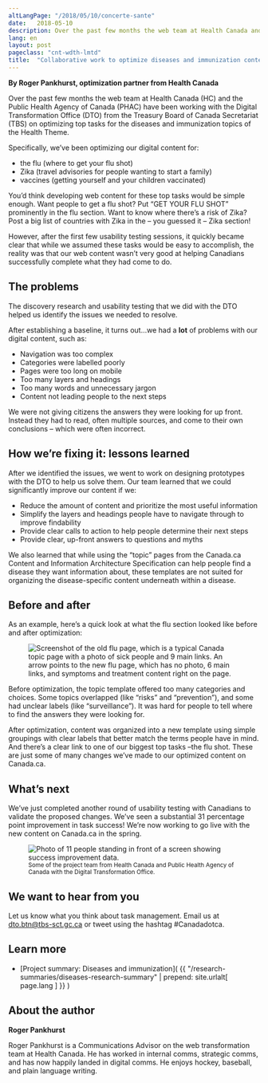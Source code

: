 ```yaml
---
altLangPage: "/2018/05/10/concerte-sante"
date:   2018-05-10
description: Over the past few months the web team at Health Canada and the Public Health Agency of Canada has been working with the Digital Transformation Office on optimizing top tasks for the diseases and immunization topics of the health theme.
lang: en
layout: post
pageclass: "cnt-wdth-lmtd"
title:  "Collaborative work to optimize diseases and immunization content"
---
```


**By Roger Pankhurst, optimization partner from Health Canada**

Over the past few months the web team at Health Canada (HC) and the Public Health Agency of Canada (PHAC) have been working with the Digital Transformation Office (DTO) from the Treasury Board of Canada Secretariat (TBS) on optimizing top tasks for the diseases and immunization topics of the Health Theme.

Specifically, we’ve been optimizing our digital content for:

* the flu (where to get your flu shot)
* Zika (travel advisories for people wanting to start a family)
* vaccines (getting yourself and your children vaccinated)

You’d think developing web content for these top tasks would be simple enough. Want people to get a flu shot? Put “GET YOUR FLU SHOT” prominently in the flu section. Want to know where there’s a risk of Zika? Post a big list of countries with Zika in the – you guessed it – Zika section!

However, after the first few usability testing sessions, it quickly became clear that while we assumed these tasks would be easy to accomplish, the reality was that our web content wasn’t very good at helping Canadians successfully complete what they had come to do.

## The problems

The discovery research and usability testing that we did with the DTO helped us identify the issues we needed to resolve.

After establishing a baseline, it turns out…we had a **lot** of problems with our digital content, such as:

* Navigation was too complex
* Categories were labelled poorly
* Pages were too long on mobile
* Too many layers and headings
* Too many words and unnecessary jargon
* Content not leading people to the next steps

We were not giving citizens the answers they were looking for up front. Instead they had to read, often multiple sources, and come to their own conclusions – which were often incorrect.

## How we’re fixing it: lessons learned

After we identified the issues, we went to work on designing prototypes with the DTO to help us solve them. Our team learned that we could significantly improve our content if we:

* Reduce the amount of content and prioritize the most useful information
* Simplify the layers and headings people have to navigate through to improve findability
* Provide clear calls to action to help people determine their next steps
* Provide clear, up-front answers to questions and myths

We also learned that while using the “topic” pages from the Canada.ca Content and Information Architecture Specification can help people find a disease they want information about, these templates are not suited for organizing the disease-specific content underneath within a disease.

## Before and after

As an example, here’s a quick look at what the flu section looked like before and after optimization:

<figure>
  <img class="img-responsive" alt="Screenshot of the old flu page, which is a typical Canada topic page with a photo of sick people and 9 main links. An arrow points to the new flu page, which has no photo, 6 main links, and symptoms and treatment content right on the page. " src="/images/collab-health/flu-before-after-835x408-en.png">
</figure>

Before optimization, the topic template offered too many categories and choices. Some topics overlapped (like “risks” and “prevention”), and some had unclear labels (like “surveillance”). It was hard for people to tell where to find the answers they were looking for.

After optimization, content was organized into a new template using simple groupings with clear labels that better match the terms people have in mind. And there’s a clear link to one of our biggest top tasks –the flu shot. These are just some of many changes we’ve made to our optimized content on Canada.ca.

## What’s next

We’ve just completed another round of usability testing with Canadians to validate the proposed changes. We’ve seen a substantial 31 percentage point improvement in task success! We’re now working to go live with the new content on Canada.ca in the spring.

<figure>
  <img class="img-responsive" alt="Photo of 11 people standing in front of a screen showing success improvement data." src="/images/collab-health/hc-phac-dto-team-835x423.jpg">
  <figcaption><small>Some of the project team from Health Canada and Public Health Agency of Canada with the Digital Transformation Office.</small></figcaption>
</figure>

## We want to hear from you

Let us know what you think about task management. Email us at [dto.btn@tbs-sct.gc.ca](mailto:dto.btn@tbs-sct.gc.ca) or tweet using the hashtag #Canadadotca.

## Learn more

* [Project summary: Diseases and immunization]( {{ "/research-summaries/diseases-research-summary" | prepend: site.urlalt[ page.lang ] }} )

## About the author

**Roger Pankhurst**

Roger Pankhurst is a Communications Advisor on the web transformation team at Health Canada. He has worked in internal comms, strategic comms, and has now happily landed in digital comms. He enjoys hockey, baseball, and plain language writing.
